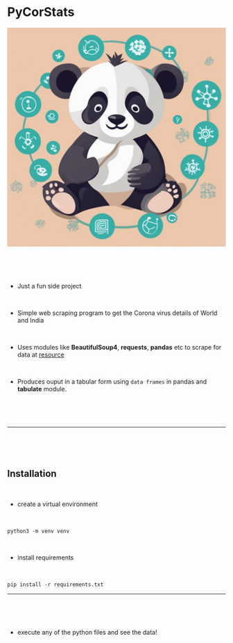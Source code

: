 # PyCorStats

![logo](./logo.jpg)

<br>
<br>
<br>

- Just a fun side project

<br>

- Simple web scraping program to get the Corona virus details of World and India

<br>

- Uses modules like __BeautifulSoup4__, __requests__, __pandas__ etc to scrape for data at [resource](https://www.worldometers.info/coronavirus/#countries) 

<br>

- Produces ouput in a tabular form using `data frames` in pandas and __tabulate__ module.

<br>
<br>
<br>

---

<br>
<br>
<br>

## Installation

<br>

- create a virtual environment

<br>

```shell
python3 -m venv venv
```

<br>

- install requirements

<br>

```
pip install -r requirements.txt
```

---


<br>
<br>
<br>

- execute any of the python files and see the data!


